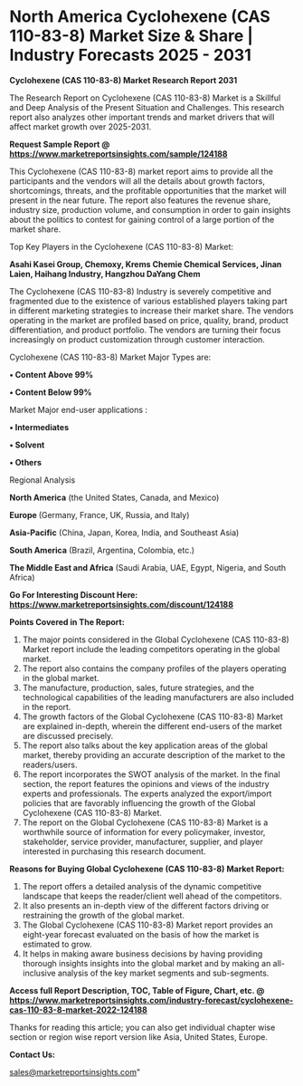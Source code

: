 # North America Cyclohexene (CAS 110-83-8) Market Size & Share | Industry Forecasts 2025 - 2031

<strong>Cyclohexene (CAS 110-83-8) Market Research Report 2031</strong>

The Research Report on Cyclohexene (CAS 110-83-8) Market is a Skillful and Deep Analysis of the Present Situation and Challenges. This research report also analyzes other important trends and market drivers that will affect market growth over 2025-2031.

<strong>Request Sample Report @ <a href=https://www.marketreportsinsights.com/sample/124188>https://www.marketreportsinsights.com/sample/124188</a></strong>

This Cyclohexene (CAS 110-83-8) market report aims to provide all the participants and the vendors will all the details about growth factors, shortcomings, threats, and the profitable opportunities that the market will present in the near future. The report also features the revenue share, industry size, production volume, and consumption in order to gain insights about the politics to contest for gaining control of a large portion of the market share.

Top Key Players in the Cyclohexene (CAS 110-83-8) Market:

<strong>Asahi Kasei Group, Chemoxy, Krems Chemie Chemical Services, Jinan Laien, Haihang Industry, Hangzhou DaYang Chem</strong>

The Cyclohexene (CAS 110-83-8) Industry is severely competitive and fragmented due to the existence of various established players taking part in different marketing strategies to increase their market share. The vendors operating in the market are profiled based on price, quality, brand, product differentiation, and product portfolio. The vendors are turning their focus increasingly on product customization through customer interaction.

Cyclohexene (CAS 110-83-8) Market Major Types are:

<strong>• Content Above 99%

• Content Below 99%</strong>

Market Major end-user applications :

<strong>• Intermediates

• Solvent

• Others</strong>

Regional Analysis

</u><strong><b>North America</b></strong> (the United States, Canada, and Mexico)

<strong><b>Europe </b></strong>(Germany, France, UK, Russia, and Italy)

<strong><b>Asia-Pacific</b></strong> (China, Japan, Korea, India, and Southeast Asia)

<strong><b>South America</b></strong> (Brazil, Argentina, Colombia, etc.)

<strong><b>The Middle East and Africa</b></strong> (Saudi Arabia, UAE, Egypt, Nigeria, and South Africa)

<strong>Go For Interesting Discount Here: <a href=https://www.marketreportsinsights.com/discount/124188>https://www.marketreportsinsights.com/discount/124188</a></strong>

<strong>Points Covered in The Report:</strong>
<ol>
  <li>The major points considered in the Global Cyclohexene (CAS 110-83-8) Market report include the leading competitors operating in the global market.</li>
  <li>The report also contains the company profiles of the players operating in the global market.</li>
  <li>The manufacture, production, sales, future strategies, and the technological capabilities of the leading manufacturers are also included in the report.</li>
  <li>The growth factors of the Global Cyclohexene (CAS 110-83-8) Market are explained in-depth, wherein the different end-users of the market are discussed precisely.</li>
  <li>The report also talks about the key application areas of the global market, thereby providing an accurate description of the market to the readers/users.</li>
  <li>The report incorporates the SWOT analysis of the market. In the final section, the report features the opinions and views of the industry experts and professionals. The experts analyzed the export/import policies that are favorably influencing the growth of the Global Cyclohexene (CAS 110-83-8) Market.</li>
  <li>The report on the Global Cyclohexene (CAS 110-83-8) Market is a worthwhile source of information for every policymaker, investor, stakeholder, service provider, manufacturer, supplier, and player interested in purchasing this research document.</li>
</ol>
<strong>Reasons for Buying Global Cyclohexene (CAS 110-83-8) Market Report:</strong>

<ol>
  <li>The report offers a detailed analysis of the dynamic competitive landscape that keeps the reader/client well ahead of the competitors.</li>
  <li>It also presents an in-depth view of the different factors driving or restraining the growth of the global market.</li>
  <li>The Global Cyclohexene (CAS 110-83-8) Market report provides an eight-year forecast evaluated on the basis of how the market is estimated to grow.</li>
  <li>It helps in making aware business decisions by having providing thorough insights insights into the global market and by making an all-inclusive analysis of the key market segments and sub-segments.</li>
</ol>
<strong>Access full Report Description, TOC, Table of Figure, Chart, etc. @ <a href=https://www.marketreportsinsights.com/industry-forecast/cyclohexene-cas-110-83-8-market-2022-124188>https://www.marketreportsinsights.com/industry-forecast/cyclohexene-cas-110-83-8-market-2022-124188</a></strong>


Thanks for reading this article; you can also get individual chapter wise section or region wise report version like Asia, United States, Europe.

<strong>Contact Us:</strong>

sales@marketreportsinsights.com"
